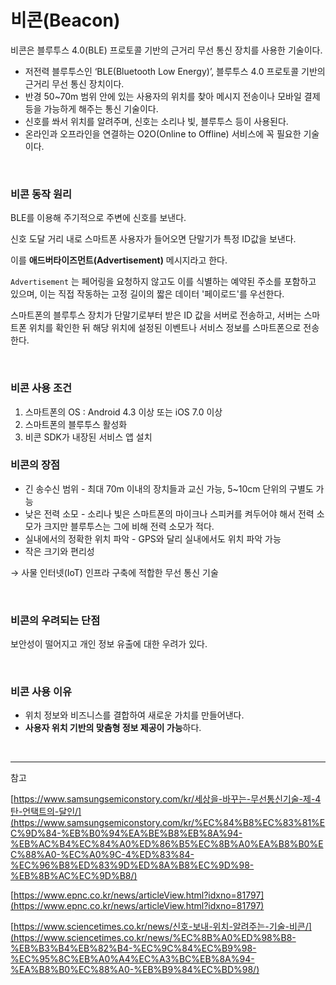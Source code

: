 # 비콘(Beacon)

비콘은 블루투스 4.0(BLE) 프로토콜 기반의 근거리 무선 통신 장치를 사용한 기술이다.

- 저전력 블루투스인 ‘BLE(Bluetooth Low Energy)’, 블루투스 4.0 프로토콜 기반의 근거리 무선 통신 장치이다.
- 반경 50~70m 범위 안에 있는 사용자의 위치를 찾아 메시지 전송이나 모바일 결제 등을 가능하게 해주는 통신 기술이다.
- 신호를 쏴서 위치를 알려주며, 신호는 소리나 빛, 블루투스 등이 사용된다.
- 온라인과 오프라인을 연결하는 O2O(Online to Offline) 서비스에 꼭 필요한 기술이다.

</br>


### 비콘 동작 원리

BLE를 이용해 주기적으로 주변에 신호를 보낸다. 

신호 도달 거리 내로 스마트폰 사용자가 들어오면 단말기가 특정 ID값을 보낸다. 

이를 **애드버타이즈먼트(Advertisement)** 메시지라고 한다.

`Advertisement` 는 페어링을 요청하지 않고도 이를 식별하는 예약된 주소를 포함하고 있으며, 이는 직접 작동하는 고정 길이의 짧은 데이터 '페이로드'를 우선한다.

스마트폰의 블루투스 장치가 단말기로부터 받은 ID 값을 서버로 전송하고, 서버는 스마트폰 위치를 확인한 뒤 해당 위치에 설정된 이벤트나 서비스 정보를 스마트폰으로 전송한다.

</br>


### 비콘 사용 조건

1. 스마트폰의 OS : Android 4.3 이상 또는 iOS 7.0 이상
2. 스마트폰의 블루투스 활성화
3. 비콘 SDK가 내장된 서비스 앱 설치

### 비콘의 장점

- 긴 송수신 범위 - 최대 70m 이내의 장치들과 교신 가능, 5~10cm 단위의 구별도 가능
- 낮은 전력 소모 - 소리나 빛은 스마트폰의 마이크나 스피커를 켜두어야 해서 전력 소모가 크지만 블루투스는 그에 비해 전력 소모가 적다.
- 실내에서의 정확한 위치 파악 - GPS와 달리 실내에서도 위치 파악 가능
- 작은 크기와 편리성

→ 사물 인터넷(IoT) 인프라 구축에 적합한 무선 통신 기술

</br>


### 비콘의 우려되는 단점

보안성이 떨어지고 개인 정보 유출에 대한 우려가 있다.

</br>


### 비콘 사용 이유

- 위치 정보와 비즈니스를 결합하여 새로운 가치를 만들어낸다.
- **사용자 위치 기반의 맞춤형 정보 제공이 가능**하다.

</br>


---
참고

[https://www.samsungsemiconstory.com/kr/세상을-바꾸는-무선통신기술-제-4탄-언택트의-달인/](https://www.samsungsemiconstory.com/kr/%EC%84%B8%EC%83%81%EC%9D%84-%EB%B0%94%EA%BE%B8%EB%8A%94-%EB%AC%B4%EC%84%A0%ED%86%B5%EC%8B%A0%EA%B8%B0%EC%88%A0-%EC%A0%9C-4%ED%83%84-%EC%96%B8%ED%83%9D%ED%8A%B8%EC%9D%98-%EB%8B%AC%EC%9D%B8/)

[https://www.epnc.co.kr/news/articleView.html?idxno=81797](https://www.epnc.co.kr/news/articleView.html?idxno=81797)

[https://www.sciencetimes.co.kr/news/신호-보내-위치-알려주는-기술-비콘/](https://www.sciencetimes.co.kr/news/%EC%8B%A0%ED%98%B8-%EB%B3%B4%EB%82%B4-%EC%9C%84%EC%B9%98-%EC%95%8C%EB%A0%A4%EC%A3%BC%EB%8A%94-%EA%B8%B0%EC%88%A0-%EB%B9%84%EC%BD%98/)

